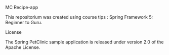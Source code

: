 MC Recipe-app

This repositorium was created using course tips : Spring Framework 5: Beginner to Guru.

License

The Spring PetClinic sample application is released under version 2.0 of the Apache License.